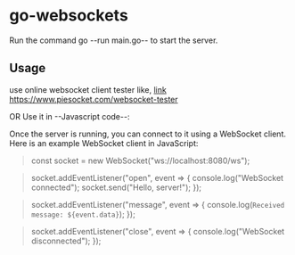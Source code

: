 # go-websockets
Run the command go --run main.go-- to start the server.

## Usage

use online websocket client tester like,  [link](https://www.piesocket.com/websocket-tester)  https://www.piesocket.com/websocket-tester

OR Use it in --Javascript code--:

Once the server is running, you can connect to it using a WebSocket client. Here is an example WebSocket client in JavaScript:

> const socket = new WebSocket("ws://localhost:8080/ws");

> socket.addEventListener("open", event => {
>  console.log("WebSocket connected");
>  socket.send("Hello, server!");
> });

> socket.addEventListener("message", event => {
>  console.log(`Received message: ${event.data}`);
> });

> socket.addEventListener("close", event => {
>  console.log("WebSocket disconnected");
> });

